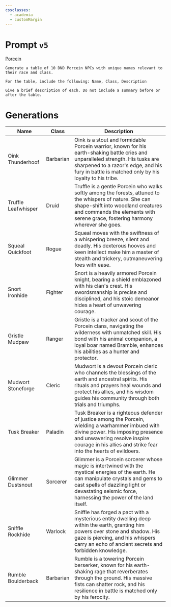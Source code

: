 ```yaml
---
cssclasses:
  - academia
  - customMargin
---
```

# Prompt ``v5``
[Porcein](file:///D:\Documents\Notes\DND\DND\Quartz\DM\Homebrew\Sapient\Porcein)
```
Generate a table of 10 DND Porcein NPCs with unique names relevant to their race and class.

For the table, include the following: Name, Class, Description

Give a brief description of each. Do not include a summary before or after the table.
```

# Generations

| Name                | Class     | Description                                                                                                                                                                                                                                   |
| ------------------- | --------- | --------------------------------------------------------------------------------------------------------------------------------------------------------------------------------------------------------------------------------------------- |
| Oink Thunderhoof    | Barbarian | Oink is a stout and formidable Porcein warrior, known for his earth-shaking battle cries and unparalleled strength. His tusks are sharpened to a razor's edge, and his fury in battle is matched only by his loyalty to his tribe.            |
| Truffle Leafwhisper | Druid     | Truffle is a gentle Porcein who walks softly among the forests, attuned to the whispers of nature. She can shape-shift into woodland creatures and commands the elements with serene grace, fostering harmony wherever she goes.              |
| Squeal Quickfoot    | Rogue     | Squeal moves with the swiftness of a whispering breeze, silent and deadly. His dexterous hooves and keen intellect make him a master of stealth and trickery, outmaneuvering foes with ease.                                                  |
| Snort Ironhide      | Fighter   | Snort is a heavily armored Porcein knight, bearing a shield emblazoned with his clan's crest. His swordsmanship is precise and disciplined, and his stoic demeanor hides a heart of unwavering courage.                                       |
| Gristle Mudpaw      | Ranger    | Gristle is a tracker and scout of the Porcein clans, navigating the wilderness with unmatched skill. His bond with his animal companion, a loyal boar named Bramble, enhances his abilities as a hunter and protector.                        |
| Mudwort Stoneforge  | Cleric    | Mudwort is a devout Porcein cleric who channels the blessings of the earth and ancestral spirits. His rituals and prayers heal wounds and protect his allies, and his wisdom guides his community through both trials and triumphs.           |
| Tusk Breaker        | Paladin   | Tusk Breaker is a righteous defender of justice among the Porcein, wielding a warhammer imbued with divine power. His imposing presence and unwavering resolve inspire courage in his allies and strike fear into the hearts of evildoers.    |
| Glimmer Dustsnout   | Sorcerer  | Glimmer is a Porcein sorcerer whose magic is intertwined with the mystical energies of the earth. He can manipulate crystals and gems to cast spells of dazzling light or devastating seismic force, harnessing the power of the land itself. |
| Sniffle Rockhide    | Warlock   | Sniffle has forged a pact with a mysterious entity dwelling deep within the earth, granting him powers over stone and shadow. His gaze is piercing, and his whispers carry an echo of ancient secrets and forbidden knowledge.                |
| Rumble Boulderback  | Barbarian | Rumble is a towering Porcein berserker, known for his earth-shaking rage that reverberates through the ground. His massive fists can shatter rock, and his resilience in battle is matched only by his ferocity.                              |